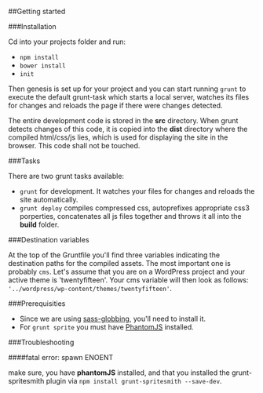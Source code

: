##Getting started

###Installation

Cd into your projects folder and run:

- `npm install`
- `bower install`
- `init`

Then genesis is set up for your project and you can start running `grunt` to execute the default grunt-task which starts a local server, watches its files for changes and reloads the page if there were changes detected.

The entire development code is stored in the **src** directory. When grunt detects changes of this code, it is copied into the **dist** directory where the compiled html/css/js lies, which is used for displaying the site in the browser. This code shall not be touched.

###Tasks

There are two grunt tasks available:
- `grunt` for development. It watches your files for changes and reloads the site automatically.
- `grunt deploy` compiles compressed css, autoprefixes appropriate css3 porperties, concatenates all js files together and throws it all into the **build** folder.

###Destination variables

At the top of the Gruntfile you'll find three variables indicating the destination paths for the compiled assets. The most important one is probably `cms`. Let's assume that you are on a WordPress project and your active theme is 'twentyfifteen'. Your cms variable will then look as follows: `'../wordpress/wp-content/themes/twentyfifteen'`.

###Prerequisities

- Since we are using [sass-globbing](https://github.com/chriseppstein/sass-globbing), you'll need to install it.
- For `grunt sprite` you must have [PhantomJS](http://phantomjs.org/) installed.

###Troubleshooting

####fatal error: spawn ENOENT

make sure, you have **phantomJS** installed, and that you installed the grunt-spritesmith plugin via `npm install grunt-spritesmith --save-dev`.
